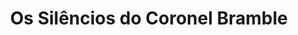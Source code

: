 ---
ref: sol-030-0049
title: "Os Silêncios do Coronel Bramble"
author_name: ["Lopes Alves"]
publisher: ["unknown publisher"]
year: "unknown date"
origin: ["Portugal"]
formats: ["book-cover"]
disciplines: [graphic-design]
tags:
layout: artifact
status: null
published: false
int_published: false
image_count:
date_added: 2023-06-16
batch:
---